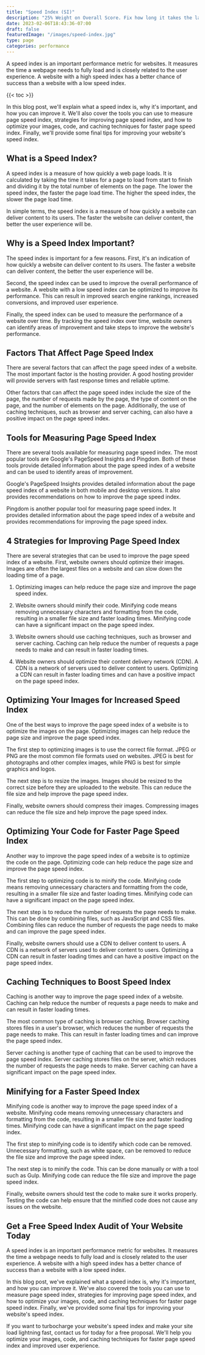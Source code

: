 ```yaml
---
title: "Speed Index (SI)"
description: "25% Weight on Overall Score. Fix how long it takes the largest visible element on the site."
date: 2023-02-06T18:43:36-07:00
draft: false
featuredImage: "/images/speed-index.jpg"
type: page
categories: performance
---
```


A speed index is an important performance metric for websites. It measures the time a webpage needs to fully load and is closely related to the user experience. A website with a high speed index has a better chance of success than a website with a low speed index.

{{< toc >}}

In this blog post, we'll explain what a speed index is, why it's important, and how you can improve it. We'll also cover the tools you can use to measure page speed index, strategies for improving page speed index, and how to optimize your images, code, and caching techniques for faster page speed index. Finally, we'll provide some final tips for improving your website's speed index.

## What is a Speed Index?
A speed index is a measure of how quickly a web page loads. It is calculated by taking the time it takes for a page to load from start to finish and dividing it by the total number of elements on the page. The lower the speed index, the faster the page load time. The higher the speed index, the slower the page load time.

In simple terms, the speed index is a measure of how quickly a website can deliver content to its users. The faster the website can deliver content, the better the user experience will be.

## Why is a Speed Index Important?
The speed index is important for a few reasons. First, it's an indication of how quickly a website can deliver content to its users. The faster a website can deliver content, the better the user experience will be.

Second, the speed index can be used to improve the overall performance of a website. A website with a low speed index can be optimized to improve its performance. This can result in improved search engine rankings, increased conversions, and improved user experience.

Finally, the speed index can be used to measure the performance of a website over time. By tracking the speed index over time, website owners can identify areas of improvement and take steps to improve the website's performance.

## Factors That Affect Page Speed Index
There are several factors that can affect the page speed index of a website. The most important factor is the hosting provider. A good hosting provider will provide servers with fast response times and reliable uptime.

Other factors that can affect the page speed index include the size of the page, the number of requests made by the page, the type of content on the page, and the number of elements on the page. Additionally, the use of caching techniques, such as browser and server caching, can also have a positive impact on the page speed index.

## Tools for Measuring Page Speed Index
There are several tools available for measuring page speed index. The most popular tools are Google's PageSpeed Insights and Pingdom. Both of these tools provide detailed information about the page speed index of a website and can be used to identify areas of improvement.

Google's PageSpeed Insights provides detailed information about the page speed index of a website in both mobile and desktop versions. It also provides recommendations on how to improve the page speed index.

Pingdom is another popular tool for measuring page speed index. It provides detailed information about the page speed index of a website and provides recommendations for improving the page speed index.

## 4 Strategies for Improving Page Speed Index
There are several strategies that can be used to improve the page speed index of a website. First, website owners should optimize their images. Images are often the largest files on a website and can slow down the loading time of a page. 

1. Optimizing images can help reduce the page size and improve the page speed index.

2. Website owners should minify their code. Minifying code means removing unnecessary characters and formatting from the code, resulting in a smaller file size and faster loading times. Minifying code can have a significant impact on the page speed index.

3. Website owners should use caching techniques, such as browser and server caching. Caching can help reduce the number of requests a page needs to make and can result in faster loading times.

4. Website owners should optimize their content delivery network (CDN). A CDN is a network of servers used to deliver content to users. Optimizing a CDN can result in faster loading times and can have a positive impact on the page speed index.

## Optimizing Your Images for Increased Speed Index
One of the best ways to improve the page speed index of a website is to optimize the images on the page. Optimizing images can help reduce the page size and improve the page speed index.

The first step to optimizing images is to use the correct file format. JPEG or PNG are the most common file formats used on websites. JPEG is best for photographs and other complex images, while PNG is best for simple graphics and logos.

The next step is to resize the images. Images should be resized to the correct size before they are uploaded to the website. This can reduce the file size and help improve the page speed index.

Finally, website owners should compress their images. Compressing images can reduce the file size and help improve the page speed index.

## Optimizing Your Code for Faster Page Speed Index
Another way to improve the page speed index of a website is to optimize the code on the page. Optimizing code can help reduce the page size and improve the page speed index.

The first step to optimizing code is to minify the code. Minifying code means removing unnecessary characters and formatting from the code, resulting in a smaller file size and faster loading times. Minifying code can have a significant impact on the page speed index.

The next step is to reduce the number of requests the page needs to make. This can be done by combining files, such as JavaScript and CSS files. Combining files can reduce the number of requests the page needs to make and can improve the page speed index.

Finally, website owners should use a CDN to deliver content to users. A CDN is a network of servers used to deliver content to users. Optimizing a CDN can result in faster loading times and can have a positive impact on the page speed index.

## Caching Techniques to Boost Speed Index
Caching is another way to improve the page speed index of a website. Caching can help reduce the number of requests a page needs to make and can result in faster loading times.

The most common type of caching is browser caching. Browser caching stores files in a user's browser, which reduces the number of requests the page needs to make. This can result in faster loading times and can improve the page speed index.

Server caching is another type of caching that can be used to improve the page speed index. Server caching stores files on the server, which reduces the number of requests the page needs to make. Server caching can have a significant impact on the page speed index.

## Minifying for a Faster Speed Index
Minifying code is another way to improve the page speed index of a website. Minifying code means removing unnecessary characters and formatting from the code, resulting in a smaller file size and faster loading times. Minifying code can have a significant impact on the page speed index.

The first step to minifying code is to identify which code can be removed. Unnecessary formatting, such as white space, can be removed to reduce the file size and improve the page speed index.

The next step is to minify the code. This can be done manually or with a tool such as Gulp. Minifying code can reduce the file size and improve the page speed index.

Finally, website owners should test the code to make sure it works properly. Testing the code can help ensure that the minified code does not cause any issues on the website.

## Get a Free Speed Index Audit of Your Website Today
A speed index is an important performance metric for websites. It measures the time a webpage needs to fully load and is closely related to the user experience. A website with a high speed index has a better chance of success than a website with a low speed index.

In this blog post, we've explained what a speed index is, why it's important, and how you can improve it. We've also covered the tools you can use to measure page speed index, strategies for improving page speed index, and how to optimize your images, code, and caching techniques for faster page speed index. Finally, we've provided some final tips for improving your website's speed index.

If you want to turbocharge your website's speed index and make your site load lightning fast, contact us for today for a free proposal. We'll help you optimize your images, code, and caching techniques for faster page speed index and improved user experience.
